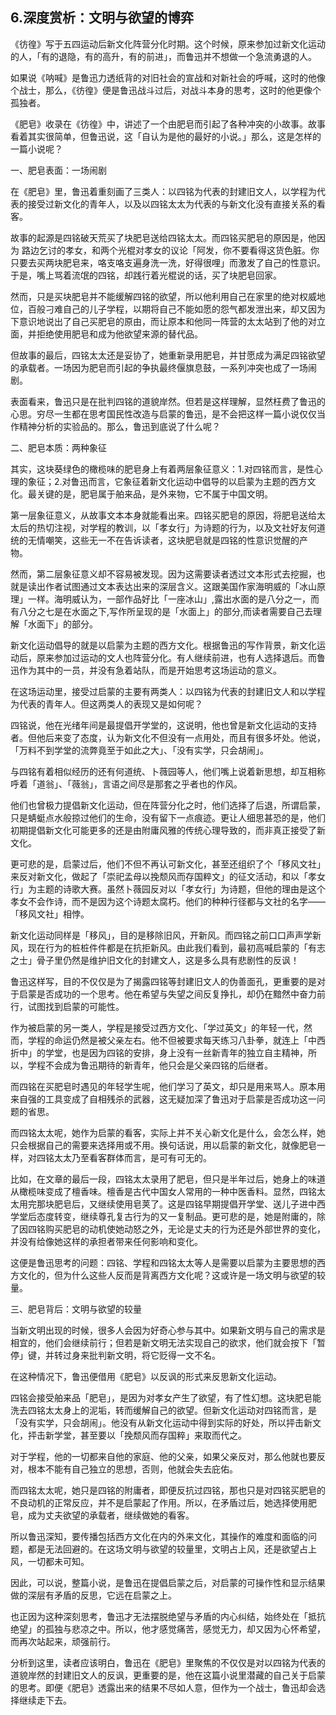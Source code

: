 ## 6.深度赏析：文明与欲望的博弈
《彷徨》写于五四运动后新文化阵营分化时期。这个时候，原来参加过新文化运动的人，「有的退隐，有的高升，有的前进」，而鲁迅并不想做一个急流勇退的人。 


如果说《呐喊》是鲁迅力透纸背的对旧社会的宣战和对新社会的呼喊，这时的他像个战士，那么，《彷徨》便是鲁迅战斗过后，对战斗本身的思考，这时的他更像个孤独者。 


《肥皂》收录在《彷徨》中，讲述了一个由肥皂而引起了各种冲突的小故事。故事看着其实很简单，但鲁迅说，这「自认为是他的最好的小说。」那么，这是怎样的一篇小说呢？ 


一、肥皂表面：一场闹剧 


在《肥皂》里，鲁迅着重刻画了三类人：以四铭为代表的封建旧文人，以学程为代表的接受过新文化的青年人，以及以四铭太太为代表的与新文化没有直接关系的看客。 


故事的起源是四铭破天荒买了块肥皂送给四铭太太。而四铭买肥皂的原因是，他因为 路边乞讨的孝女，和两个光棍对孝女的议论「阿发，你不要看得这货色脏。你只要去买两块肥皂来，咯支咯支遍身洗一洗，好得很哩」而激发了自己的性意识。于是，嘴上骂着流氓的四铭，却践行着光棍说的话，买了块肥皂回家。 


然而，只是买块肥皂并不能缓解四铭的欲望，所以他利用自己在家里的绝对权威地位，百般刁难自己的儿子学程，以期将自己不能如愿的怨气都发泄出来，却又因为下意识地说出了自己买肥皂的原由，而让原本和他同一阵营的太太站到了他的对立面，并拒绝使用肥皂和成为他欲望来源的替代品。 


但故事的最后，四铭太太还是妥协了，她重新录用肥皂，并甘愿成为满足四铭欲望的承载者。一场因为肥皂而引起的争执最终偃旗息鼓，一系列冲突也成了一场闹剧。 


表面看来，鲁迅只是在批判四铭的道貌岸然。但若是这样理解，显然枉费了鲁迅的心思。穷尽一生都在思考国民性改造与启蒙的鲁迅，是不会把这样一篇小说仅仅当作精神分析的实验品的。那么，鲁迅到底说了什么呢？ 


二、肥皂本质：两种象征 


其实，这块葵绿色的橄榄味的肥皂身上有着两层象征意义：1.对四铭而言，是性心理的象征；2.对鲁迅而言，它象征着新文化运动中倡导的以启蒙为主题的西方文化。最关键的是，肥皂属于舶来品，是外来物，它不属于中国文明。 


第一层象征意义，从故事文本本身就能看出来。四铭买肥皂的原因，将肥皂送给太太后的热切注视，对学程的教训，以「孝女行」为诗题的行为，以及文社好友何道统的无情嘲笑，这些无一不在告诉读者，这块肥皂就是四铭的性意识觉醒的产物。 


然而，第二层象征意义却不容易被发现。因为这需要读者透过文本形式去挖掘，也就是读出作者试图通过文本表达出来的深层含义。这跟美国作家海明威的「冰山原理」一样。海明威认为，一部作品好比「一座冰山」,露出水面的是八分之一，而有八分之七是在水面之下,写作所呈现的是「水面上」的部分,而读者需要自己去理解「水面下」的部分。 


新文化运动倡导的就是以启蒙为主题的西方文化。根据鲁迅的写作背景，新文化运动后，原来参加过运动的文人也阵营分化。有人继续前进，也有人选择退后。而鲁迅作为其中的一员，并没有急着站队，而是开始思考这场运动的意义。 


在这场运动里，接受过启蒙的主要有两类人：以四铭为代表的封建旧文人和以学程为代表的青年人。但这两类人的表现又是如何呢？ 


四铭说，他在光绪年间是最提倡开学堂的，这说明，他也曾是新文化运动的支持者。但他后来变了态度，认为新文化不但没有一点用处，而且有很多坏处。他说，「万料不到学堂的流弊竟至于如此之大」、「没有实学，只会胡闹」。 


与四铭有着相似经历的还有何道统、卜薇园等人，他们嘴上说着新思想，却互相称呼着「道翁」、「薇翁」，言语之间尽是那套之乎者也的作风。 


他们也曾极力提倡新文化运动，但在阵营分化之时，他们选择了后退，所谓启蒙，只是蜻蜓点水般掠过他们的生命，没有留下一点痕迹。更让人细思甚恐的是，他们初期提倡新文化可能更多的还是由附庸风雅的传统心理导致的，而非真正接受了新文化。 


更可悲的是，启蒙过后，他们不但不再认可新文化，甚至还组织了个「移风文社」来反对新文化，做起了「崇祀孟母以挽颓风而存国粹文」的征文活动，和以「孝女行」为主题的诗歌大赛。虽然卜薇园反对以「孝女行」为诗题，但他的理由是这个孝女不会作诗，而不是因为这个诗题太腐朽。他们的种种行径都与文社的名字——「移风文社」相悖。 


新文化运动同样是「移风」，目的是移除旧风，开新风。而四铭之前口口声声学新风，现在行为的桩桩件件都是在抗拒新风。由此我们看到，最初高喊启蒙的「有志之士」骨子里仍然是维护旧文化的封建文人，这是多么具有悲剧性的反讽！ 


鲁迅这样写，目的不仅仅是为了揭露四铭等封建旧文人的伪善面孔，更重要的是对于启蒙是否成功的一个思考。他在希望与失望之间反复挣扎，却仍在黯然中奋力前行，试图找到启蒙的可能性。 


作为被启蒙的另一类人，学程是接受过西方文化、「学过英文」的年轻一代，然而，学程的命运仍然是被父亲左右。他不但被要求每天练习八卦拳，就连上「中西折中」的学堂，也是因为四铭的安排，身上没有一丝新青年的独立自主精神，所以，学程不会成为鲁迅期待的新青年，他只会是父亲四铭的后继者。 


而四铭在买肥皂时遇见的年轻学生呢，他们学习了英文，却只是用来骂人。原本用来自强的工具变成了自相残杀的武器，这无疑加深了鲁迅对于启蒙是否成功这一问题的省思。 


而四铭太太呢，她作为启蒙的看客，实际上并不关心新文化是什么，会怎么样，她只会根据自己的需要来选择用或不用。换句话说，用以启蒙的新文化，就像肥皂一样，对四铭太太乃至看客群体而言，是可有可无的。 


比如，在文章的最后一段，四铭太太录用了肥皂，但只是半年过后，她身上的味道从橄榄味变成了檀香味。檀香是古代中国女人常用的一种中医香料。显然，四铭太太用完那块肥皂后，又继续使用皂荚了。这是四铭早期提倡开学堂、送儿子进中西学堂后态度转变，继续尊孔复古行为的又一复制品。更可悲的是，她是附庸的，除了因四铭购买肥皂的动机使她动怒之外，无论是丈夫的行为还是外部世界的变化，并没有给像她这样的承担者带来任何影响和变化。 


这便是鲁迅思考的问题：四铭、学程和四铭太太等人是需要以启蒙为主要思想的西方文化的，但为什么这些人反而是背离西方文化呢？这或许是一场文明与欲望的较量。 


三、肥皂背后：文明与欲望的较量 


当新文明出现的时候，很多人会因为好奇心参与其中。如果新文明与自己的需求是相宜的，他们会继续前行；但若是新文明无法实现自己的欲求，他们就会按下「暂停」键，并转过身来批判新文明，将它贬得一文不名。 


在这种情况下，鲁迅便借用《肥皂》以反讽的形式来反思新文化运动。 


四铭会接受舶来品「肥皂」，是因为对孝女产生了欲望，有了性幻想。这块肥皂能洗去四铭太太身上的泥垢，转而缓解自己的欲望。但新文化运动对四铭而言，是「没有实学，只会胡闹」。他没有从新文化运动中得到实际的好处，所以抨击新文化，抨击新学堂，甚至要以「挽颓风而存国粹」来取而代之。 


对于学程，他的一切都来自他的家庭、他的父亲，如果父亲反对，那么他就也要反对，根本不能有自己独立的思想，否则，他就会失去庇佑。 


而四铭太太呢，她只是四铭的附庸者，即便反抗过四铭，那也只是对四铭买肥皂的不良动机的正常反应，并不是启蒙起了作用。所以，在矛盾过后，她选择使用肥皂，成为丈夫欲望的承载者，继续做她的看客。 


所以鲁迅深知，要传播包括西方文化在内的外来文化，其操作的难度和面临的问题，都是无法回避的。在这场文明与欲望的较量里，文明占上风，还是欲望占上风，一切都未可知。 


因此，可以说，整篇小说，是鲁迅在提倡启蒙之后，对启蒙的可操作性和显示结果做的深层有矛盾的反思，它远在启蒙之上。 


也正因为这种深刻思考，鲁迅才无法摆脱绝望与矛盾的内心纠结，始终处在「抵抗绝望」的孤独与悲凉之中。所以，他才感觉痛苦，感觉无力，却又因为心怀希望，而再次站起来，顽强前行。 


分析到这里，读者应该明白，鲁迅在《肥皂》里聚焦的不仅仅是对以四铭为代表的道貌岸然的封建旧文人的反讽，更重要的是，他在这篇小说里潜藏的自己关于启蒙的思考。即便《肥皂》透露出来的结果不尽如人意，但作为一个战士，鲁迅却会选择继续走下去。 

